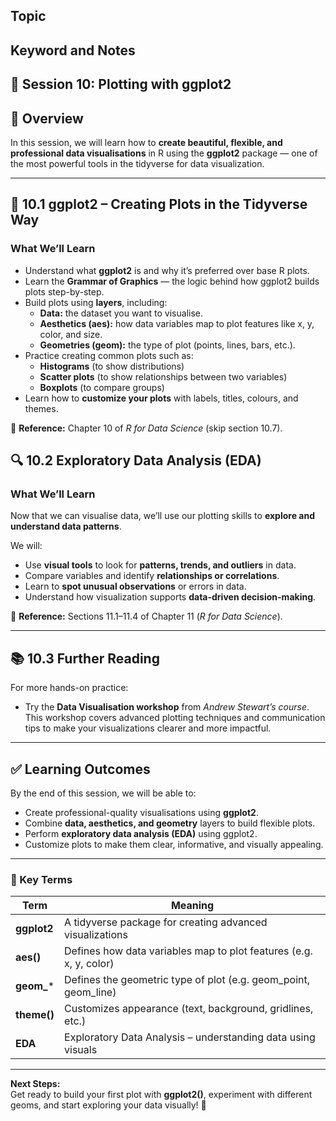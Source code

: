 ## Topic

## Keyword and Notes
## 🧭 Session 10: Plotting with ggplot2

## 🎯 Overview
In this session, we will learn how to **create beautiful, flexible, and professional data visualisations** in R using the **ggplot2** package — one of the most powerful tools in the tidyverse for data visualization.

---

## 🧩 10.1 ggplot2 – Creating Plots in the Tidyverse Way

### What We’ll Learn
- Understand what **ggplot2** is and why it’s preferred over base R plots.  
- Learn the **Grammar of Graphics** — the logic behind how ggplot2 builds plots step-by-step.  
- Build plots using **layers**, including:
  - **Data:** the dataset you want to visualise.  
  - **Aesthetics (aes):** how data variables map to plot features like x, y, color, and size.  
  - **Geometries (geom):** the type of plot (points, lines, bars, etc.).  
- Practice creating common plots such as:
  - **Histograms** (to show distributions)  
  - **Scatter plots** (to show relationships between two variables)  
  - **Boxplots** (to compare groups)  
- Learn how to **customize your plots** with labels, titles, colours, and themes.

📘 **Reference:** Chapter 10 of *R for Data Science* (skip section 10.7).



## 🔍 10.2 Exploratory Data Analysis (EDA)

### What We’ll Learn
Now that we can visualise data, we’ll use our plotting skills to **explore and understand data patterns**.

We will:  
- Use **visual tools** to look for **patterns, trends, and outliers** in data.  
- Compare variables and identify **relationships or correlations**.  
- Learn to **spot unusual observations** or errors in data.  
- Understand how visualization supports **data-driven decision-making**.

📘 **Reference:** Sections 11.1–11.4 of Chapter 11 (*R for Data Science*).

---

## 📚 10.3 Further Reading

For more hands-on practice:  
- Try the **Data Visualisation workshop** from *Andrew Stewart’s course*.  
  This workshop covers advanced plotting techniques and communication tips to make your visualizations clearer and more impactful.

---

## ✅ Learning Outcomes

By the end of this session, we will be able to:
- Create professional-quality visualisations using **ggplot2**.  
- Combine **data, aesthetics, and geometry** layers to build flexible plots.  
- Perform **exploratory data analysis (EDA)** using ggplot2.  
- Customize plots to make them clear, informative, and visually appealing.

---

### 🧠 Key Terms

| Term | Meaning |
|------|----------|
| **ggplot2** | A tidyverse package for creating advanced visualizations |
| **aes()** | Defines how data variables map to plot features (e.g. x, y, color) |
| **geom_*** | Defines the geometric type of plot (e.g. geom_point, geom_line) |
| **theme()** | Customizes appearance (text, background, gridlines, etc.) |
| **EDA** | Exploratory Data Analysis – understanding data using visuals |

---

**Next Steps:**  
Get ready to build your first plot with **ggplot2()**, experiment with different geoms, and start exploring your data visually! 🚀
